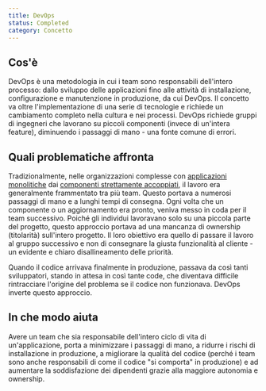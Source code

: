 ```yaml
---
title: DevOps
status: Completed
category: Concetto
---
```


## Cos'è

DevOps è una metodologia in cui i team sono responsabili dell'intero processo: dallo sviluppo delle applicazioni fino alle attività di installazione, configurazione e manutenzione in produzione, da cui DevOps. Il concetto va oltre l'implementazione di una serie di tecnologie e richiede un cambiamento completo nella cultura e nei processi. DevOps richiede gruppi di ingegneri che lavorano su piccoli componenti (invece di un'intera feature), diminuendo i passaggi di mano - una fonte comune di errori. 

## Quali problematiche affronta

Tradizionalmente, nelle organizzazioni complesse con [applicazioni monolitiche](/monolithic-apps/) dai [componenti strettamente accoppiati](/tightly-coupled-architectures/), il lavoro era generalmente frammentato tra più team. Questo portava a numerosi passaggi di mano e a lunghi tempi di consegna. Ogni volta che un componente o un aggiornamento era pronto, veniva messo in coda per il team successivo. Poiché gli individui lavoravano solo su una piccola parte del progetto, questo approccio portava ad una mancanza di ownership (titolarità) sull'intero progetto. Il loro obiettivo era quello di passare il lavoro al gruppo successivo e non di consegnare la giusta funzionalità al cliente - un evidente e chiaro disallineamento delle priorità.

Quando il codice arrivava finalmente in produzione, passava da così tanti sviluppatori, stando in attesa in così tante code, che diventava difficile rintracciare l'origine del problema se il codice non funzionava. DevOps inverte questo approccio.

## In che modo aiuta

Avere un team che sia responsabile dell'intero ciclo di vita di un'applicazione, porta a minimizzare i passaggi di mano, a ridurre i rischi di installazione in produzione, a migliorare la qualità del codice (perché i team sono anche responsabili di come il codice "si comporta" in produzione) e ad aumentare la soddisfazione dei dipendenti grazie alla maggiore autonomia e ownership.
